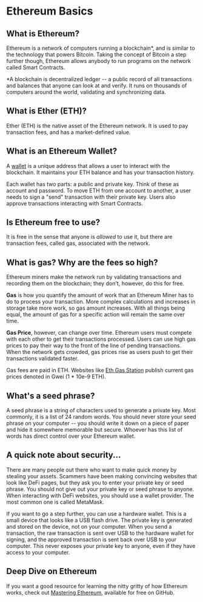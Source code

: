# Ethereum Basics

## What is Ethereum?

Ethereum is a network of computers running a blockchain\*, and is similar to the technology that powers Bitcoin. Taking the concept of Bitcoin a step further though, Ethereum allows anybody to run programs on the network called Smart Contracts. 

\*A blockchain is decentralized ledger -- a public record of all transactions and balances that anyone can look at and verify. It runs on thousands of computers around the world, validating and synchronizing data.

## What is Ether \(ETH\)?

Ether \(ETH\) is the native asset of the Ethereum network. It is used to pay transaction fees, and has a market-defined value.

## What is an Ethereum Wallet?

A [wallet](https://ethereum.org/en/wallets/) is a unique address that allows a user to interact with the blockchain. It maintains your ETH balance and has your transaction history. 

Each wallet has two parts: a public and private key. Think of these as account and password. To move ETH from one account to another, a user needs to sign a "send" transaction with their private key. Users also approve transactions interacting with Smart Contracts.

## Is Ethereum free to use?

It is free in the sense that anyone is _allowed_ to use it, but there are transaction fees, called gas, associated with the network.

## What is gas? Why are the fees so high?

Ethereum miners make the network run by validating transactions and recording them on the blockchain; they don't, however, do this for free.

**Gas** is how you quantify the amount of work that an Ethereum Miner has to do to process your transaction. More complex calculations and increases in storage take more work, so gas amount increases. With all things being equal, the amount of gas for a specific action will remain the same over time.

**Gas Price**, however, can change over time. Ethereum users must compete with each other to get their transactions processed. Users can use high gas prices to pay their way to the front of the line of pending transactions. When the network gets crowded, gas prices rise as users push to get their transactions validated faster.

Gas fees are paid in ETH. Websites like [Eth Gas Station](https://ethgasstation.info/) publish current gas prices denoted in Gwei \(1 \* 10e-9 ETH\).

## What's a seed phrase?

A seed phrase is a string of characters used to generate a private key. Most commonly, it is a list of 24 random words. You should never store your seed phrase on your computer -- you should write it down on a piece of paper and hide it somewhere memorable but secure. Whoever has this list of words has direct control over your Ethereum wallet.

## A quick note about security...

There are many people out there who want to make quick money by stealing your assets. Scammers have been making convincing websites that look like DeFi pages, but they ask you to enter your private key or seed phrase. You should not give out your private key or seed phrase to anyone. When interacting with DeFi websites, you should use a wallet provider. The most common one is called MetaMask.

If you want to go a step further, you can use a hardware wallet. This is a small device that looks like a USB flash drive. The private key is generated and stored on the device, not on your computer. When you send a transaction, the raw transaction is sent over USB to the hardware wallet for signing, and the approved transaction is sent back over USB to your computer. This never exposes your private key to anyone, even if they have access to your computer.

## Deep Dive on Ethereum

If you want a good resource for learning the nitty gritty of how Ethereum works, check out [Mastering Ethereum](https://github.com/ethereumbook/ethereumbook/blob/develop/book.asciidoc), available for free on GitHub.





